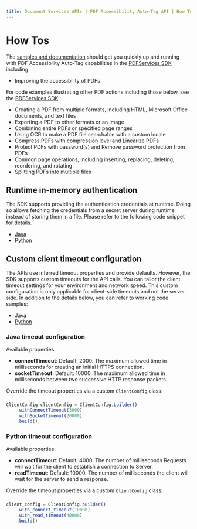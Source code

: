 ```yaml
---
title: Document Services APIs | PDF Accessibility Auto-Tag API | How Tos
---
```

# How Tos

<p>

The [samples and documentation](accessibility-auto-tag-api.md/#generate-tagged-pdf-with-version-17-along-with-an-xlsx-report-and-shift-the-headings-in-the-output-pdf-file) should get you quickly up and running with PDF Accessibility Auto-Tag capabilities in the [PDFServices SDK](../../pdf-services-api/index.md) including:

- Improving the accessibility of PDFs

For code examples illustrating other PDF actions including those below, see the [PDFServices SDK](../../pdf-services-api/index.md) :

- Creating a PDF from multiple formats, including HTML, Microsoft Office documents, and text files
- Exporting a PDF to other formats or an image
- Combining entire PDFs or specified page ranges
- Using OCR to make a PDF file searchable with a custom locale
- Compress PDFs with compression level and Linearize PDFs
- Protect PDFs with password(s) and Remove password protection from PDFs
- Common page operations, including inserting, replacing, deleting, reordering, and rotating
- Splitting PDFs into multiple files

</p>

## Runtime in-memory authentication

The SDK supports providing the authentication credentials at runtime. Doing so allows fetching the credentials from a secret server during runtime instead of storing them in a file. Please refer to the following code snippet for details.

-   [Java](https://github.com/adobe/pdfservices-java-sdk-samples/blob/master/src/main/java/com/adobe/pdfservices/operation/samples/createpdf/CreatePDFWithInMemoryAuthCredentials.java)
-   [Python](https://github.com/adobe/pdfservices-python-sdk-samples/blob/master/src/extractpdf/extract_txt_from_pdf_with_in_memory_auth_credentials.py)

## Custom client timeout configuration

The APIs use inferred timeout properties and provide defaults. However, the SDK supports custom timeouts for the API calls. You can tailor the client timeout settings for your environment and network speed. This custom configuration is only applicable for client-side timeouts and not the server side. In addition to the details below, you can refer to working code samples:

-   [Java](https://github.com/adobe/pdfservices-java-sdk-samples/blob/master/src/main/java/com/adobe/pdfservices/operation/samples/createpdf/CreatePDFWithCustomTimeouts.java)
-   [Python](https://github.com/adobe/pdfservices-python-sdk-samples/blob/master/src/extractpdf/extract_txt_from_pdf_with_custom_timeouts.py)

### Java timeout configuration

Available properties:

-   **connectTimeout**: Default: 2000. The maximum allowed time in milliseconds for creating an initial HTTPS connection.
-   **socketTimeout**: Default: 10000. The maximum allowed time in milliseconds between two successive HTTP response packets.

Override the timeout properties via a custom `ClientConfig` class:

<CodeBlock slots="heading, code" repeat="1" languages="Java" /> 

### 

```javascript
ClientConfig clientConfig = ClientConfig.builder()
    .withConnectTimeout(3000)
    .withSocketTimeout(20000)
    .build();
```

### Python timeout configuration

Available properties:

-   **connectTimeout**: Default: 4000. The number of milliseconds Requests will wait for the client to establish a connection to Server.
-   **readTimeout**: Default: 10000. The number of milliseconds the client will wait for the server to send a response.

Override the timeout properties via a custom `ClientConfig` class:

<CodeBlock slots="heading, code" repeat="1" languages="Python" />

### 

```javascript
client_config = ClientConfig.builder()
    .with_connect_timeout(10000)
    .with_read_timeout(40000)
    .build()
```
